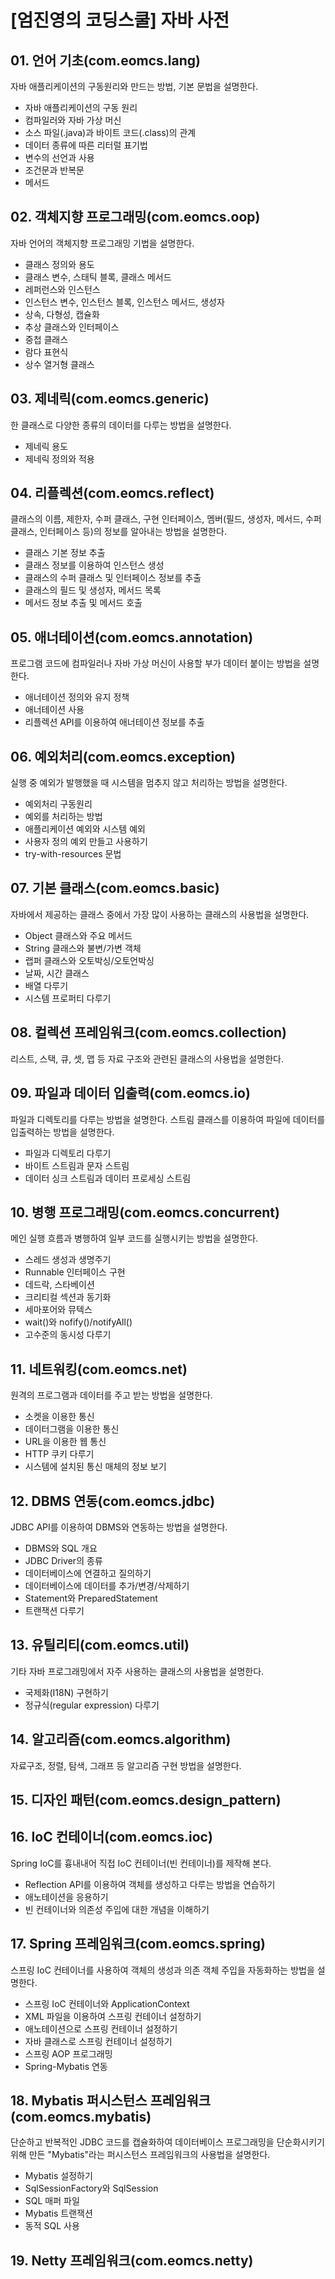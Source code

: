 # [엄진영의 코딩스쿨] 자바 사전

## 01. 언어 기초(com.eomcs.lang)

자바 애플리케이션의 구동원리와 만드는 방법, 기본 문법을 설명한다.

- 자바 애플리케이션의 구동 원리
- 컴파일러와 자바 가상 머신
- 소스 파일(.java)과 바이트 코드(.class)의 관계
- 데이터 종류에 따른 리터럴 표기법
- 변수의 선언과 사용
- 조건문과 반복문
- 메서드

## 02. 객체지향 프로그래밍(com.eomcs.oop)

자바 언어의 객체지향 프로그래밍 기법을 설명한다.

- 클래스 정의와 용도
- 클래스 변수, 스태틱 블록, 클래스 메서드
- 레퍼런스와 인스턴스
- 인스턴스 변수, 인스턴스 블록, 인스턴스 메서드, 생성자
- 상속, 다형성, 캡슐화
- 추상 클래스와 인터페이스
- 중첩 클래스
- 람다 표현식 
- 상수 열거형 클래스

## 03. 제네릭(com.eomcs.generic)

한 클래스로 다양한 종류의 데이터를 다루는 방법을 설명한다.

- 제네릭 용도
- 제네릭 정의와 적용

## 04. 리플렉션(com.eomcs.reflect)

클래스의 이름, 제한자, 수퍼 클래스, 구현 인터페이스, 멤버(필드, 생성자, 메서드, 수퍼 클래스, 인터페이스 등)의 정보를 알아내는 방법을 설명한다.

- 클래스 기본 정보 추출
- 클래스 정보를 이용하여 인스턴스 생성
- 클래스의 수퍼 클래스 및 인터페이스 정보를 추출
- 클래스의 필드 및 생성자, 메서드 목록
- 메서드 정보 추출 및 메서드 호출

## 05. 애너테이션(com.eomcs.annotation)

프로그램 코드에 컴파일러나 자바 가상 머신이 사용할 부가 데이터 붙이는 방법을 설명한다.

- 애너테이션 정의와 유지 정책
- 애너테이션 사용
- 리플렉션 API를 이용하여 애너테이션 정보를 추출
 
## 06. 예외처리(com.eomcs.exception)

실행 중 예외가 발행했을 때 시스템을 멈추지 않고 처리하는 방법을 설명한다.

- 예외처리 구동원리
- 예외를 처리하는 방법
- 애플리케이션 예외와 시스템 예외
- 사용자 정의 예외 만들고 사용하기
- try-with-resources 문법

## 07. 기본 클래스(com.eomcs.basic)

자바에서 제공하는 클래스 중에서 가장 많이 사용하는 클래스의 사용법을 설명한다.

- Object 클래스와 주요 메서드
- String 클래스와 불변/가변 객체
- 랩퍼 클래스와 오토박싱/오토언박싱
- 날짜, 시간 클래스
- 배열 다루기
- 시스템 프로퍼티 다루기

## 08. 컬렉션 프레임워크(com.eomcs.collection)

리스트, 스택, 큐, 셋, 맵 등 자료 구조와 관련된 클래스의 사용법을 설명한다.

## 09. 파일과 데이터 입출력(com.eomcs.io)

파일과 디렉토리를 다루는 방법을 설명한다. 스트림 클래스를 이용하여 파일에 데이터를 입출력하는 방법을 설명한다.

- 파일과 디렉토리 다루기
- 바이트 스트림과 문자 스트림 
- 데이터 싱크 스트림과 데이터 프로세싱 스트림

## 10. 병행 프로그래밍(com.eomcs.concurrent)

메인 실행 흐름과 병행하여 일부 코드를 실행시키는 방법을 설명한다.

- 스레드 생성과 생명주기
- Runnable 인터페이스 구현
- 데드락, 스타베이션
- 크리티컬 섹션과 동기화
- 세마포어와 뮤텍스
- wait()와 nofify()/notifyAll()
- 고수준의 동시성 다루기 

## 11. 네트워킹(com.eomcs.net)

원격의 프로그램과 데이터를 주고 받는 방법을 설명한다.

- 소켓을 이용한 통신
- 데이터그램을 이용한 통신
- URL을 이용한 웹 통신
- HTTP 쿠키 다루기
- 시스템에 설치된 통신 매체의 정보 보기 

## 12. DBMS 연동(com.eomcs.jdbc)

JDBC API를 이용하여 DBMS와 연동하는 방법을 설명한다.

- DBMS와 SQL 개요
- JDBC Driver의 종류
- 데이터베이스에 연결하고 질의하기
- 데이터베이스에 데이터를 추가/변경/삭제하기
- Statement와 PreparedStatement
- 트랜잭션 다루기

## 13. 유틸리티(com.eomcs.util)

기타 자바 프로그래밍에서 자주 사용하는 클래스의 사용법을 설명한다.

- 국제화(I18N) 구현하기 
- 정규식(regular expression) 다루기

## 14. 알고리즘(com.eomcs.algorithm)

자료구조, 정렬, 탐색, 그래프 등 알고리즘 구현 방법을 설명한다.

## 15. 디자인 패턴(com.eomcs.design_pattern)


## 16. IoC 컨테이너(com.eomcs.ioc)

Spring IoC를 흉내내어 직접 IoC 컨테이너(빈 컨테이너)를 제작해 본다.

- Reflection API를 이용하여 객체를 생성하고 다루는 방법을 연습하기
- 애노테이션을 응용하기
- 빈 컨테이너와 의존성 주입에 대한 개념을 이해하기

## 17. Spring 프레임워크(com.eomcs.spring)

스프링 IoC 컨테이너를 사용하여 객체의 생성과 의존 객체 주입을 자동화하는 방법을 설명한다.

- 스프링 IoC 컨테이너와 ApplicationContext
- XML 파일을 이용하여 스프링 컨테이너 설정하기
- 애노테이션으로 스프링 컨테이너 설정하기
- 자바 클래스로 스프링 컨테이너 설정하기 
- 스프링 AOP 프로그래밍
- Spring-Mybatis 연동

## 18. Mybatis 퍼시스턴스 프레임워크(com.eomcs.mybatis)

단순하고 반복적인 JDBC 코드를 캡슐화하여 데이터베이스 프로그래밍을 단순화시키기 위해 만든 "Mybatis"라는 퍼시스턴스 프레임워크의 사용법을 설명한다.

- Mybatis 설정하기
- SqlSessionFactory와 SqlSession
- SQL 매퍼 파일
- Mybatis 트랜잭션
- 동적 SQL 사용

## 19. Netty 프레임워크(com.eomcs.netty)